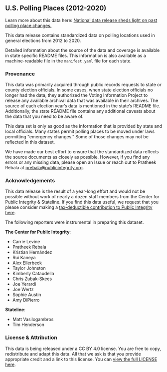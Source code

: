 ## U.S. Polling Places (2012-2020)

Learn more about this data here: [National data release sheds light on past polling place changes.](https://publicintegrity.org/politics/elections/ballotboxbarriers/data-release-sheds-light-on-past-polling-place-changes)

This data release contains standardized data on polling locations used in general elections from 2012 to 2020.

Detailed information about the source of the data and coverage is available in state specific README files. This information is also available as a machine-readable file in the `manifest.yaml` file for each state.

### Provenance

This data was primarily acquired through public records requests to state or county election officials. In some cases, when state election officials no longer had the data, they authorized the Voting Information Project to release any available archival data that was available in their archives. The source of each election year’s data is mentioned in the state’s README file. Additionally, the state README file contains any additional caveats about the data that you need to be aware of.

This data set is only as good as the information that is provided by state and local officials. Many states permit polling places to be moved under laws permitting "emergency changes." Some of those changes may not be reflected in this dataset.

We have made our best effort to ensure that the standardized data reflects the source documents as closely as possible. However, if you find any errors or any missing data, please open an Issue or reach out to Pratheek Rebala at <prebala@publicintegrity.org>.

### Acknowledgements

This data release is the result of a year-long effort and would not be possible without work of nearly a dozen staff members from the Center for Public Integrity & Stateline. If you find this data useful, we request that you please consider making a [tax-deductible contribution to Public Integrity here](https://checkout.fundjournalism.org/memberform?org_id=cpi&campaign=701f4000000FOWIAA4).

The following reporters were instrumental in preparing this dataset.

**The Center for Public Integrity**:
- Carrie Levine
- Pratheek Rebala
- Kristian Hernández
- Rui Kaneya
- Alex Ellerbeck
- Taylor Johnston
- Kimberly Cataudella
- Chris Zubak-Skees
- Joe Yerardi
- Joe Wertz
- Sophie Austin
- Amy DiPierro

**Stateline**:
- Matt Vasilogambros
- Tim Henderson

### License & Attribution

This data is being released under a CC BY 4.0 license. You are free to copy, redistribute and adapt this data. All that we ask is that you provide appropriate credit and a link to this license. You can [view the full LICENSE here](LICENSE).